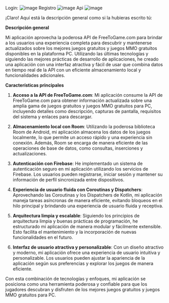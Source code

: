 Login: ![image](https://github.com/DRCP3198/aplication_final_dc/assets/117785667/77b5e1b0-ff6e-46be-a2bf-631d71464eef)
Registro ![image](https://github.com/DRCP3198/aplication_final_dc/assets/117785667/e31fbf60-2fa4-4f30-9e08-c0134fd1fb05)
Api ![image](https://github.com/DRCP3198/aplication_final_dc/assets/117785667/cff09e2e-c77a-47bc-8aac-8aa462254abf)

¡Claro! Aquí está la descripción general como si la hubieras escrito tú:

**Descripción general**

Mi aplicación aprovecha la poderosa API de FreeToGame.com para brindar a los usuarios una experiencia completa para descubrir y mantenerse actualizados sobre los mejores juegos gratuitos y juegos MMO gratuitos disponibles en la plataforma PC. Utilizando las últimas tecnologías y siguiendo las mejores prácticas de desarrollo de aplicaciones, he creado una aplicación con una interfaz atractiva y fácil de usar que combina datos en tiempo real de la API con un eficiente almacenamiento local y funcionalidades adicionales.

**Características principales**

1. **Acceso a la API de FreeToGame.com**: Mi aplicación consume la API de FreeToGame.com para obtener información actualizada sobre una amplia gama de juegos gratuitos y juegos MMO gratuitos para PC, incluyendo detalles como descripción, capturas de pantalla, requisitos del sistema y enlaces para descargar.

2. **Almacenamiento local con Room**: Utilizando la poderosa biblioteca Room de Android, mi aplicación almacena los datos de los juegos localmente, lo que permite un acceso rápido y una experiencia sin conexión. Además, Room se encarga de manera eficiente de las operaciones de base de datos, como consultas, inserciones y actualizaciones.

3. **Autenticación con Firebase**: He implementado un sistema de autenticación seguro en mi aplicación utilizando los servicios de Firebase. Los usuarios pueden registrarse, iniciar sesión y mantener su información de perfil sincronizada entre dispositivos.

4. **Experiencia de usuario fluida con Coroutinas y Dispatchers**: Aprovechando las Coroutinas y los Dispatchers de Kotlin, mi aplicación maneja tareas asíncronas de manera eficiente, evitando bloqueos en el hilo principal y brindando una experiencia de usuario fluida y receptiva.

5. **Arquitectura limpia y escalable**: Siguiendo los principios de arquitectura limpia y buenas prácticas de programación, he estructurado mi aplicación de manera modular y fácilmente extensible. Esto facilita el mantenimiento y la incorporación de nuevas funcionalidades en el futuro.

6. **Interfaz de usuario atractiva y personalizable**: Con un diseño atractivo y moderno, mi aplicación ofrece una experiencia de usuario intuitiva y personalizable. Los usuarios pueden ajustar la apariencia de la aplicación según sus preferencias y explorar los juegos de manera eficiente.

Con esta combinación de tecnologías y enfoques, mi aplicación se posiciona como una herramienta poderosa y confiable para que los jugadores descubran y disfruten de los mejores juegos gratuitos y juegos MMO gratuitos para PC.
